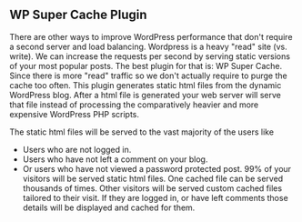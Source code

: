 ## WP Super Cache Plugin

There are other ways to improve WordPress performance that don't require a second server and load balancing.
Wordpress is a heavy "read" site (vs. write). We can increase the requests per second by serving static versions of your most popular posts. The best plugin for that is: WP Super Cache. Since there is more "read" traffic so we don't actually require to purge the cache too often.
This plugin generates static html files from the dynamic WordPress blog. After a html file is generated your web server will serve that file instead of processing the comparatively heavier and more expensive WordPress PHP scripts.

The static html files will be served to the vast majority of the users like
- Users who are not logged in.
- Users who have not left a comment on your blog.
- Or users who have not viewed a password protected post.
99% of your visitors will be served static html files. One cached file can be served thousands of times. Other visitors will be served custom cached files tailored to their visit. If they are logged in, or have left comments those details will be displayed and cached for them.
